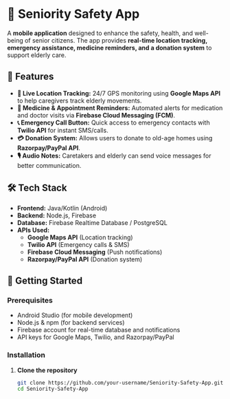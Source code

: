 # 🏥 Seniority Safety App

A **mobile application** designed to enhance the safety, health, and well-being of senior citizens. The app provides **real-time location tracking, emergency assistance, medicine reminders, and a donation system** to support elderly care.

## 📌 Features

- **📍 Live Location Tracking:** 24/7 GPS monitoring using **Google Maps API** to help caregivers track elderly movements.
- **🔔 Medicine & Appointment Reminders:** Automated alerts for medication and doctor visits via **Firebase Cloud Messaging (FCM)**.
- **📞 Emergency Call Button:** Quick access to emergency contacts with **Twilio API** for instant SMS/calls.
- **💳 Donation System:** Allows users to donate to old-age homes using **Razorpay/PayPal API**.
- **🎙️ Audio Notes:** Caretakers and elderly can send voice messages for better communication.

## 🛠️ Tech Stack

- **Frontend:** Java/Kotlin (Android)  
- **Backend:** Node.js, Firebase  
- **Database:** Firebase Realtime Database / PostgreSQL  
- **APIs Used:**  
  - **Google Maps API** (Location tracking)  
  - **Twilio API** (Emergency calls & SMS)  
  - **Firebase Cloud Messaging** (Push notifications)  
  - **Razorpay/PayPal API** (Donation system)  

## 🚀 Getting Started

### Prerequisites
- Android Studio (for mobile development)
- Node.js & npm (for backend services)
- Firebase account for real-time database and notifications
- API keys for Google Maps, Twilio, and Razorpay/PayPal

### Installation

1. **Clone the repository**  
   ```sh
   git clone https://github.com/your-username/Seniority-Safety-App.git
   cd Seniority-Safety-App
